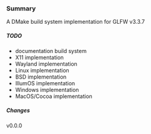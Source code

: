 ### Summary
A DMake build system implementation for GLFW v3.3.7

##### TODO
- documentation build system
- X11 implementation
- Wayland implementation
- Linux implementation
- BSD implementation
- IllumOS implementation
- Windows implementation
- MacOS/Cocoa implementation

##### Changes
v0.0.0
